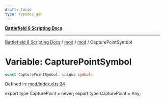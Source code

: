 ```yaml
---
draft: false
type: typedoc_gen
---
```


[**Battlefield 6 Scripting Docs**](../../../_index.md)

***

[Battlefield 6 Scripting Docs](../../../_index.md) / [mod](../../_index.md) / [mod](../_index.md) / CapturePointSymbol

# Variable: CapturePointSymbol

```ts
const CapturePointSymbol: unique symbol;
```

Defined in: [mod/index.d.ts:24](https://github.com/battlefield-portal-community/portal-docs/blob/ff09b2690670f74de7e97198022e5a97ff1161ff/generators/santiago/mod/index.d.ts#L24)

export type CapturePoint = never;
export type CapturePoint = Any;
